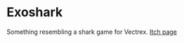 # Exoshark
Something resembling a shark game for Vectrex.
[Itch page](https://captaindreamcast.itch.io/exoshark)